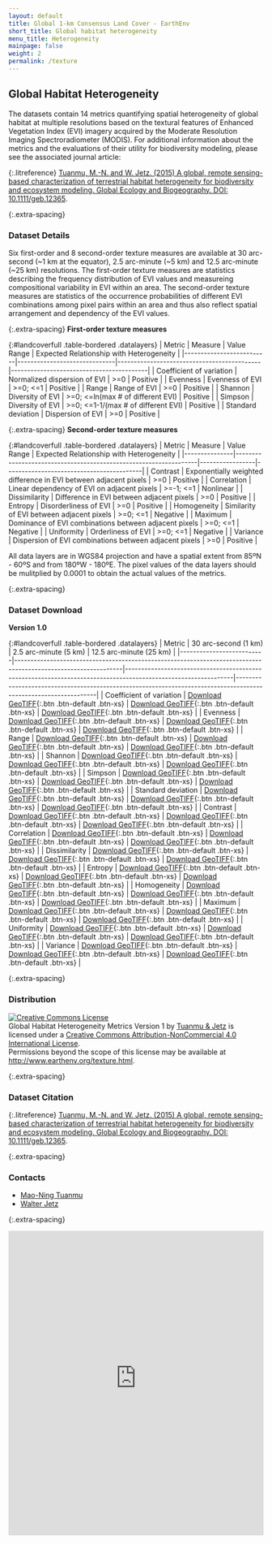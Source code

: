 ```yaml
---
layout: default
title: Global 1-km Consensus Land Cover - EarthEnv
short_title: Global habitat heterogeneity
menu_title: Heterogeneity
mainpage: false
weight: 2
permalink: /texture
---
```


Global Habitat Heterogeneity
----------------------------

The datasets contain 14 metrics quantifying spatial heterogeneity of global habitat at multiple resolutions based on the textural features of Enhanced Vegetation Index (EVI) imagery acquired by the Moderate Resolution Imaging Spectroradiometer (MODIS). For additional information about the metrics and the evaluations of their utility for biodiversity modeling, please see the associated journal article:

{:.litreference}
[Tuanmu, M.-N. and W. Jetz. (2015) A global, remote sensing-based characterization of terrestrial habitat heterogeneity for biodiversity and ecosystem modeling. Global Ecology and Biogeography. DOI: 10.1111/geb.12365](http://onlinelibrary.wiley.com/doi/10.1111/geb.12365/abstract).

{:.extra-spacing}
### Dataset Details

Six first-order and 8 second-order texture measures are available at 30 arc-second (~1 km at the equator), 2.5 arc-minute (~5 km) and 12.5 arc-minute (~25 km) resolutions. The first-order texture measures are statistics describing the frequency distribution of EVI values and measureing compositional variability in EVI within an area. The second-order texture measures are statistics of the occurrence probabilities of different EVI combinations among pixel pairs within an area and thus also reflect spatial arrangement and dependency of the EVI values.

{:.extra-spacing}
**First-order texture measures**

{:#landcoverfull .table-bordered .datalayers}
| Metric                   | Measure                      | Value Range                                | Expected Relationship with Heterogeneity |
|--------------------------|------------------------------|--------------------------------------------|------------------------------------------|
| Coefficient of variation | Normalized dispersion of EVI | &gt;=0                                     | Positive                                 |
| Evenness                 | Evenness of EVI              | &gt;=0; &lt;=1                             | Positive                                 |
| Range                    | Range of EVI                 | &gt;=0                                     | Positive                                 |
| Shannon                  | Diversity of EVI             | &gt;=0; &lt;=ln(max \# of different EVI)   | Positive                                 |
| Simpson                  | Diversity of EVI             | &gt;=0; &lt;=1-1/(max \# of different EVI) | Positive                                 |
| Standard deviation       | Dispersion of EVI            | &gt;=0                                     | Positive                                 |

{:.extra-spacing}
**Second-order texture measures**

{:#landcoverfull .table-bordered .datalayers}
| Metric        | Measure                                                          | Value Range     | Expected Relationship with Heterogeneity |
|---------------|------------------------------------------------------------------|-----------------|------------------------------------------|
| Contrast      | Exponentially weighted difference in EVI between adjacent pixels | &gt;=0          | Positive                                 |
| Correlation   | Linear dependency of EVI on adjacent pixels                      | &gt;=-1; &lt;=1 | Nonlinear                                |
| Dissimilarity | Difference in EVI between adjacent pixels                        | &gt;=0          | Positive                                 |
| Entropy       | Disorderliness of EVI                                            | &gt;=0          | Positive                                 |
| Homogeneity   | Similarity of EVI between adjacent pixels                        | &gt;=0; &lt;=1  | Negative                                 |
| Maximum       | Dominance of EVI combinations between adjacent pixels            | &gt;=0; &lt;=1  | Negative                                 |
| Uniformity    | Orderliness of EVI                                               | &gt;=0; &lt;=1  | Negative                                 |
| Variance      | Dispersion of EVI combinations between adjacent pixels           | &gt;=0          | Positive                                 |

All data layers are in WGS84 projection and have a spatial extent from 85ºN - 60ºS and from 180ºW - 180ºE. The pixel values of the data layers should be mulitplied by 0.0001 to obtain the actual values of the metrics.

{:.extra-spacing}
### Dataset Download

**Version 1.0**

{:#landcoverfull .table-bordered .datalayers}
| Metric                   | 30 arc-second (1 km)                                                                                          | 2.5 arc-minute (5 km)                                                                                         | 12.5 arc-minute (25 km)                                                                                         |
|--------------------------|---------------------------------------------------------------------------------------------------------------|---------------------------------------------------------------------------------------------------------------|-----------------------------------------------------------------------------------------------------------------|
| Coefficient of variation | [Download GeoTIFF](http://data.earthenv.org/habitat_heterogeneity/1km/cv_01_05_1km_uint16.tif){:.btn .btn-default .btn-xs}            | [Download GeoTIFF](http://data.earthenv.org/habitat_heterogeneity/5km/cv_01_05_5km_uint32.tif){:.btn .btn-default .btn-xs}            | [Download GeoTIFF](http://data.earthenv.org/habitat_heterogeneity/25km/cv_01_05_25km_uint16.tif){:.btn .btn-default .btn-xs}            |
| Evenness                 | [Download GeoTIFF](http://data.earthenv.org/habitat_heterogeneity/1km/evenness_01_05_1km_uint16.tif){:.btn .btn-default .btn-xs}      | [Download GeoTIFF](http://data.earthenv.org/habitat_heterogeneity/5km/evenness_01_05_5km_uint16.tif){:.btn .btn-default .btn-xs}      | [Download GeoTIFF](http://data.earthenv.org/habitat_heterogeneity/25km/evenness_01_05_25km_uint16.tif){:.btn .btn-default .btn-xs}      |
| Range                    | [Download GeoTIFF](http://data.earthenv.org/habitat_heterogeneity/1km/range_01_05_1km_uint16.tif){:.btn .btn-default .btn-xs}         | [Download GeoTIFF](http://data.earthenv.org/habitat_heterogeneity/5km/range_01_05_5km_uint16.tif){:.btn .btn-default .btn-xs}         | [Download GeoTIFF](http://data.earthenv.org/habitat_heterogeneity/25km/range_01_05_25km_uint16.tif){:.btn .btn-default .btn-xs}         |
| Shannon                  | [Download GeoTIFF](http://data.earthenv.org/habitat_heterogeneity/1km/shannon_01_05_1km_uint16.tif){:.btn .btn-default .btn-xs}       | [Download GeoTIFF](http://data.earthenv.org/habitat_heterogeneity/5km/shannon_01_05_5km_uint16.tif){:.btn .btn-default .btn-xs}       | [Download GeoTIFF](http://data.earthenv.org/habitat_heterogeneity/25km/shannon_01_05_25km_uint16.tif){:.btn .btn-default .btn-xs}       |
| Simpson                  | [Download GeoTIFF](http://data.earthenv.org/habitat_heterogeneity/1km/simpson_01_05_1km_uint16.tif){:.btn .btn-default .btn-xs}       | [Download GeoTIFF](http://data.earthenv.org/habitat_heterogeneity/5km/simpson_01_05_5km_uint16.tif){:.btn .btn-default .btn-xs}       | [Download GeoTIFF](http://data.earthenv.org/habitat_heterogeneity/25km/simpson_01_05_25km_uint16.tif){:.btn .btn-default .btn-xs}       |
| Standard deviation       | [Download GeoTIFF](http://data.earthenv.org/habitat_heterogeneity/1km/std_01_05_1km_uint16.tif){:.btn .btn-default .btn-xs}           | [Download GeoTIFF](http://data.earthenv.org/habitat_heterogeneity/5km/std_01_05_5km_uint16.tif){:.btn .btn-default .btn-xs}           | [Download GeoTIFF](http://data.earthenv.org/habitat_heterogeneity/25km/std_01_05_25km_uint16.tif){:.btn .btn-default .btn-xs}           |
| Contrast                 | [Download GeoTIFF](http://data.earthenv.org/habitat_heterogeneity/1km/Contrast_01_05_1km_uint32.tif){:.btn .btn-default .btn-xs}      | [Download GeoTIFF](http://data.earthenv.org/habitat_heterogeneity/5km/Contrast_01_05_5km_uint32.tif){:.btn .btn-default .btn-xs}      | [Download GeoTIFF](http://data.earthenv.org/habitat_heterogeneity/25km/Contrast_01_05_25km_uint32.tif){:.btn .btn-default .btn-xs}      |
| Correlation              | [Download GeoTIFF](http://data.earthenv.org/habitat_heterogeneity/1km/Correlation_01_05_1km_int16.tif){:.btn .btn-default .btn-xs}   | [Download GeoTIFF](http://data.earthenv.org/habitat_heterogeneity/5km/Correlation_01_05_5km_int16.tif){:.btn .btn-default .btn-xs}   | [Download GeoTIFF](http://data.earthenv.org/habitat_heterogeneity/25km/Correlation_01_05_25km_uint16.tif){:.btn .btn-default .btn-xs}   |
| Dissimilarity            | [Download GeoTIFF](http://data.earthenv.org/habitat_heterogeneity/1km/Dissimilarity_01_05_1km_uint32.tif){:.btn .btn-default .btn-xs} | [Download GeoTIFF](http://data.earthenv.org/habitat_heterogeneity/5km/Dissimilarity_01_05_5km_uint32.tif){:.btn .btn-default .btn-xs} | [Download GeoTIFF](http://data.earthenv.org/habitat_heterogeneity/25km/Dissimilarity_01_05_25km_uint32.tif){:.btn .btn-default .btn-xs} |
| Entropy                  | [Download GeoTIFF](http://data.earthenv.org/habitat_heterogeneity/1km/Entropy_01_05_1km_uint16.tif){:.btn .btn-default .btn-xs}       | [Download GeoTIFF](http://data.earthenv.org/habitat_heterogeneity/5km/Entropy_01_05_5km_uint16.tif){:.btn .btn-default .btn-xs}       | [Download GeoTIFF](http://data.earthenv.org/habitat_heterogeneity/25km/Entropy_01_05_25km_uint32.tif){:.btn .btn-default .btn-xs}       |
| Homogeneity              | [Download GeoTIFF](http://data.earthenv.org/habitat_heterogeneity/1km/Homogeneity_01_05_1km_uint16.tif){:.btn .btn-default .btn-xs}   | [Download GeoTIFF](http://data.earthenv.org/habitat_heterogeneity/5km/Homogeneity_01_05_5km_uint16.tif){:.btn .btn-default .btn-xs}   | [Download GeoTIFF](http://data.earthenv.org/habitat_heterogeneity/25km/Homogeneity_01_05_25km_uint16.tif){:.btn .btn-default .btn-xs}   |
| Maximum                  | [Download GeoTIFF](http://data.earthenv.org/habitat_heterogeneity/1km/Maximum_01_05_1km_uint16.tif){:.btn .btn-default .btn-xs}       | [Download GeoTIFF](http://data.earthenv.org/habitat_heterogeneity/5km/Maximum_01_05_5km_uint16.tif){:.btn .btn-default .btn-xs}       | [Download GeoTIFF](http://data.earthenv.org/habitat_heterogeneity/25km/Maximum_01_05_25km_uint16.tif){:.btn .btn-default .btn-xs}       |
| Uniformity               | [Download GeoTIFF](http://data.earthenv.org/habitat_heterogeneity/1km/Uniformity_01_05_1km_uint16.tif){:.btn .btn-default .btn-xs}    | [Download GeoTIFF](http://data.earthenv.org/habitat_heterogeneity/5km/Uniformity_01_05_5km_uint16.tif){:.btn .btn-default .btn-xs}    | [Download GeoTIFF](http://data.earthenv.org/habitat_heterogeneity/25km/Uniformity_01_05_25km_uint16.tif){:.btn .btn-default .btn-xs}    |
| Variance                 | [Download GeoTIFF](http://data.earthenv.org/habitat_heterogeneity/1km/Variance_01_05_1km_uint32.tif){:.btn .btn-default .btn-xs}      | [Download GeoTIFF](http://data.earthenv.org/habitat_heterogeneity/5km/Variance_01_05_5km_uint32.tif){:.btn .btn-default .btn-xs}      | [Download GeoTIFF](http://data.earthenv.org/habitat_heterogeneity/25km/Variance_01_05_25km_uint32.tif){:.btn .btn-default .btn-xs}      |

{:.extra-spacing}
### Distribution

<a rel="license" href="http://creativecommons.org/licenses/by-nc/4.0/"><img alt="Creative Commons License" style="border-width:0" src="https://i.creativecommons.org/l/by-nc/4.0/88x31.png" /></a><br /><span xmlns:dct="http://purl.org/dc/terms/" property="dct:title">Global Habitat Heterogeneity Metrics Version 1</span> by <a xmlns:cc="http://creativecommons.org/ns#" href="http://www.earthenv.org/texture.html" property="cc:attributionName" rel="cc:attributionURL">Tuanmu & Jetz</a> is licensed under a <a rel="license" href="http://creativecommons.org/licenses/by-nc/4.0/">Creative Commons Attribution-NonCommercial 4.0 International License</a>.<br />Permissions beyond the scope of this license may be available at <a xmlns:cc="http://creativecommons.org/ns#" href="http://www.earthenv.org/texture.html" rel="cc:morePermissions">http://www.earthenv.org/texture.html</a>.

{:.extra-spacing}
### Dataset Citation

{:.litreference}
[Tuanmu, M.-N. and W. Jetz. (2015) A global, remote sensing-based characterization of terrestrial habitat heterogeneity for biodiversity and ecosystem modeling. Global Ecology and Biogeography. DOI: 10.1111/geb.12365](http://onlinelibrary.wiley.com/doi/10.1111/geb.12365/abstract).

{:.extra-spacing}
### Contacts

-   [Mao-Ning Tuanmu](http://jetzlab.yale.edu/people/mao-ning-tuanmu)
-   [Walter Jetz](http://jetzlab.yale.edu/people/walter-jetz)


{:.extra-spacing}
<iframe src="https://earthenv-dot-map-of-life.appspot.com/3/-36.607/39.842?collections=texture&layers=range1km"
name="map" frameborder="0" width="100%" height="600"></iframe>




<!-- Load the ulSlide jQuery plugin. -->
<script type="text/javascript" src="javascripts/jquery.ulslide-1.5.5.min.js?v=4"></script>

<script type="text/javascript">
  // Processes the <tr> elements for a data download table and adds the GA event
  // tracking code to the links.
  function addDownloadTracking(rows, version) {
    rows.each(function(cnt, row) {
if (cnt > 0) {
        var tds = $(row).children('td');

        // Get the landcover class.
        var lcclass = $(tds[0]).text();

        // Add the event triggers.
        links = $(tds[2]).children('a');
  links.first().click(function() {
          ga('send', 'event', 'landcover data', 'GeoTIFF download', 'class ' + lcclass + ' ' + version);
        });
        links.last().click(function() {
          ga('send', 'event', 'landcover data', 'LAS view', 'class ' + lcclass + ' ' + version);
        });
      }
    });
  }

  // Initialize the slide show on document load.
  $(function() {						
    $('#slideshowimages').ulslide({
      duration: 800,
      effect: {
        type: 'fade'
      },
      autoslide: 8000
});

    // Add GA event trackers to the data download table links.
    addDownloadTracking($('table#landcoverfull tr'), 'full');
    addDownloadTracking($('table#landcoverreduced tr'), 'reduced');
  });
</script>
